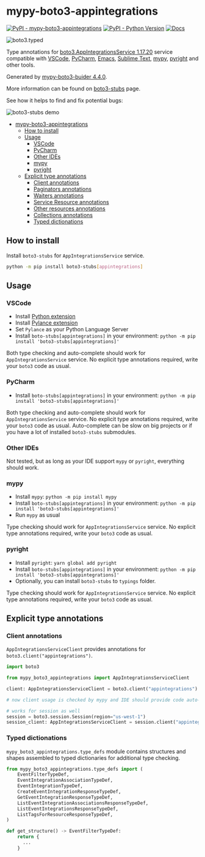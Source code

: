 # mypy-boto3-appintegrations

[![PyPI - mypy-boto3-appintegrations](https://img.shields.io/pypi/v/mypy-boto3-appintegrations.svg?color=blue)](https://pypi.org/project/mypy-boto3-appintegrations)
[![PyPI - Python Version](https://img.shields.io/pypi/pyversions/mypy-boto3-appintegrations.svg?color=blue)](https://pypi.org/project/mypy-boto3-appintegrations)
[![Docs](https://img.shields.io/readthedocs/mypy-boto3-builder.svg?color=blue)](https://mypy-boto3-builder.readthedocs.io/)

![boto3.typed](https://github.com/vemel/mypy_boto3_builder/raw/master/logo.png)

Type annotations for
[boto3.AppIntegrationsService 1.17.20](https://boto3.amazonaws.com/v1/documentation/api/1.17.20/reference/services/appintegrations.html#AppIntegrationsService) service
compatible with
[VSCode](https://code.visualstudio.com/),
[PyCharm](https://www.jetbrains.com/pycharm/),
[Emacs](https://www.gnu.org/software/emacs/),
[Sublime Text](https://www.sublimetext.com/),
[mypy](https://github.com/python/mypy),
[pyright](https://github.com/microsoft/pyright)
and other tools.

Generated by [mypy-boto3-buider 4.4.0](https://github.com/vemel/mypy_boto3_builder).

More information can be found on [boto3-stubs](https://pypi.org/project/boto3-stubs/) page.

See how it helps to find and fix potential bugs:

![boto3-stubs demo](https://github.com/vemel/mypy_boto3_builder/raw/master/demo.gif)

- [mypy-boto3-appintegrations](#mypy-boto3-appintegrations)
  - [How to install](#how-to-install)
  - [Usage](#usage)
    - [VSCode](#vscode)
    - [PyCharm](#pycharm)
    - [Other IDEs](#other-ides)
    - [mypy](#mypy)
    - [pyright](#pyright)
  - [Explicit type annotations](#explicit-type-annotations)
    - [Client annotations](#client-annotations)
    - [Paginators annotations](#paginators-annotations)
    - [Waiters annotations](#waiters-annotations)
    - [Service Resource annotations](#service-resource-annotations)
    - [Other resources annotations](#other-resources-annotations)
    - [Collections annotations](#collections-annotations)
    - [Typed dictionations](#typed-dictionations)

## How to install

Install `boto3-stubs` for `AppIntegrationsService` service.

```bash
python -m pip install boto3-stubs[appintegrations]
```

## Usage

### VSCode

- Install [Python extension](https://marketplace.visualstudio.com/items?itemName=ms-python.python)
- Install [Pylance extension](https://marketplace.visualstudio.com/items?itemName=ms-python.vscode-pylance)
- Set `Pylance` as your Python Language Server
- Install `boto-stubs[appintegrations]` in your environment: `python -m pip install 'boto3-stubs[appintegrations]'`

Both type checking and auto-complete should work for `AppIntegrationsService` service.
No explicit type annotations required, write your `boto3` code as usual.

### PyCharm

- Install `boto-stubs[appintegrations]` in your environment: `python -m pip install 'boto3-stubs[appintegrations]'`

Both type checking and auto-complete should work for `AppIntegrationsService` service.
No explicit type annotations required, write your `boto3` code as usual.
Auto-complete can be slow on big projects or if you have a lot of installed `boto3-stubs` submodules.

### Other IDEs

Not tested, but as long as your IDE support `mypy` or `pyright`, everything should work.

### mypy

- Install `mypy`: `python -m pip install mypy`
- Install `boto-stubs[appintegrations]` in your environment: `python -m pip install 'boto3-stubs[appintegrations]'`
- Run `mypy` as usual

Type checking should work for `AppIntegrationsService` service.
No explicit type annotations required, write your `boto3` code as usual.

### pyright

- Install `pyright`: `yarn global add pyright`
- Install `boto-stubs[appintegrations]` in your environment: `python -m pip install 'boto3-stubs[appintegrations]'`
- Optionally, you can install `boto3-stubs` to `typings` folder.

Type checking should work for `AppIntegrationsService` service.
No explicit type annotations required, write your `boto3` code as usual.

## Explicit type annotations

### Client annotations

`AppIntegrationsServiceClient` provides annotations for `boto3.client("appintegrations")`.

```python
import boto3

from mypy_boto3_appintegrations import AppIntegrationsServiceClient

client: AppIntegrationsServiceClient = boto3.client("appintegrations")

# now client usage is checked by mypy and IDE should provide code auto-complete

# works for session as well
session = boto3.session.Session(region="us-west-1")
session_client: AppIntegrationsServiceClient = session.client("appintegrations")
```








### Typed dictionations

`mypy_boto3_appintegrations.type_defs` module contains structures and shapes assembled
to typed dictionaries for additional type checking.

```python
from mypy_boto3_appintegrations.type_defs import (
    EventFilterTypeDef,
    EventIntegrationAssociationTypeDef,
    EventIntegrationTypeDef,
    CreateEventIntegrationResponseTypeDef,
    GetEventIntegrationResponseTypeDef,
    ListEventIntegrationAssociationsResponseTypeDef,
    ListEventIntegrationsResponseTypeDef,
    ListTagsForResourceResponseTypeDef,
)

def get_structure() -> EventFilterTypeDef:
    return {
      ...
    }
```
